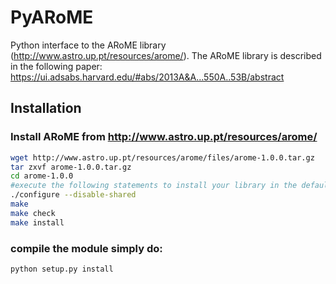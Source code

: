 # PyARoME
Python interface to the ARoME library (http://www.astro.up.pt/resources/arome/). The ARoME library is described in the following paper: https://ui.adsabs.harvard.edu/#abs/2013A&A...550A..53B/abstract


Installation
------------

### Install ARoME from http://www.astro.up.pt/resources/arome/
```bash
wget http://www.astro.up.pt/resources/arome/files/arome-1.0.0.tar.gz
tar zxvf arome-1.0.0.tar.gz
cd arome-1.0.0
#execute the following statements to install your library in the default directory  /usr/local 
./configure --disable-shared
make 
make check
make install

```

### compile the module simply do:

```python setup.py install```

